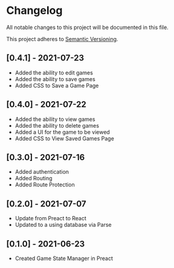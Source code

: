 # Changelog

All notable changes to this project will be documented in this file.

This project adheres to [Semantic Versioning](https://semver.org/spec/v2.0.0.html).

## [0.4.1] - 2021-07-23
- Added the ability to edit games
- Added the ability to save games
- Added CSS to Save a Game Page

## [0.4.0] - 2021-07-22
- Added the ability to view games
- Added the ability to delete games
- Added a UI for the game to be viewed
- Added CSS to View Saved Games Page

## [0.3.0] - 2021-07-16
- Added authentication
- Added Routing
- Added Route Protection

## [0.2.0] - 2021-07-07

- Update from Preact to React
- Updated to a using database via Parse

## [0.1.0] - 2021-06-23

- Created Game State Manager in Preact
